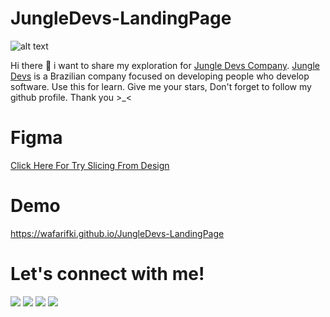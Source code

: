 # JungleDevs-LandingPage
![alt text](https://iili.io/HhcmUk7.png)

Hi there 👋 i want to share my exploration for <a href="https://www.jungledevs.com" target="_blank">Jungle Devs Company</a>. <a href="https://www.jungledevs.com" target="_blank">Jungle Devs</a> is a Brazilian company focused on developing people who develop software. Use this for learn. Give me your stars, Don't forget to follow my github profile. Thank you >_<

# Figma
<a href="https://www.figma.com/file/woKueEGLqcOgMM3rBSqmXN/JungleDev-LandingPage?node-id=0%3A1" target="_blank">Click Here For Try Slicing From Design</a>

# Demo
<a href="https://wafarifki.github.io/JungleDevs-LandingPage">https://wafarifki.github.io/JungleDevs-LandingPage</a>

# Let's connect with me!
<p>
    <a href="https://wafarifqi.com" target="_blank"><img src="https://img.shields.io/badge/Website-https://wafarifqi.com-blue?" /></a>
    <a href="https://www.linkedin.com/in/wafa-rifqi-anafin-553b591b7/" target="_blank"><img src="https://img.shields.io/badge/Linkedin-WafaRifkiAnafin_-blue" /></a>
    <a href="https://facebook.com/wafarifkianafin" target="_blank"><img src="https://img.shields.io/badge/Facebook-wafarifkianafin-blue" /></a>
    <a href="https://instagram.com/wafarifki_" target="_blank"><img src="https://img.shields.io/badge/Instagram-@wafarifki_-blue" /></a>
</p>
